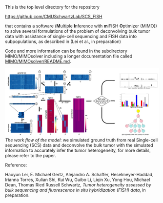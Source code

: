 This is the top level directory for the repository

https://github.com/CMUSchwartzLab/SCS_FISH

that contains a software (**M**ultiple **I**nference with **m**iFISH **O**ptimizer (MIMO)) to solve several formulations of the problem of deconvolving bulk tumor data with assistance of single-cell sequencing and FISH data into subpopulations, as described in (Lei et al., in preparation)

Code and more information can be found in the subdirectory 
MIMO/MIMOsolver including a longer documentation file called
[MIMO/MIMOsolver/README.md](MIMO/MIMOsolver/README.md).

![](workflow.png)
*The work flow of the model*: we simulated ground truth from real Single-cell sequencing (SCS) data and deconvolve the bulk tumor with the simulated information to accurately infer the tumor heterogeneity, for more details, please refer to the paper.

Reference:

Haoyun Lei, E. Michael Gertz, Alejandro A. Schaffer, Heselmeyer-Haddad, Irianna Torres, 
Xulian Shi, Kui Wu, Guibo Li, Liqin Xu, Yong Hou, Michael Dean, Thomas Ried
Russell Schwartz, _Tumor heterogeneity assessed by bulk sequencing and fluorescence 
in situ hybridization (FISH) data_, in preparation.

